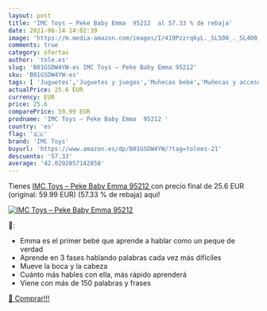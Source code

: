```yaml
---
layout: post
title: 'IMC Toys – Peke Baby Emma  95212  al 57.33 % de rebaja'
date: 2021-06-14 14:02:39
image: 'https://m.media-amazon.com/images/I/419Pzzrq6yL._SL500_._SL400_.jpg'
comments: true
category: ofertas
author: 'tole.es'
slug: 'B01GSDW4YW-es IMC Toys – Peke Baby Emma 95212'
sku: 'B01GSDW4YW-es'
tags: [ 'Juguetes','Juguetes y juegos','Muñecas bebé','Muñecas y accesorios','imc','imc toys','toys', ]
actualPrice: 25.6 EUR
currency: EUR
price: 25.6
comparePrice: 59.99 EUR
prodname: 'IMC Toys – Peke Baby Emma  95212 '
country: 'es'
flag: '🇪🇸'
brand: 'IMC Toys'
buyurl: 'https://www.amazon.es/dp/B01GSDW4YW/?tag=tolees-21'
descuento: '57.33'
average: '42.0292857142858'
---
```


Tienes [IMC Toys – Peke Baby Emma  95212 ](https://www.amazon.es/dp/B01GSDW4YW/?tag=tolees-21) con precio final de  25.6 EUR (original: 59.99 EUR) (57.33 %  de rebaja) aqui!

[![IMC Toys – Peke Baby Emma  95212 ](https://m.media-amazon.com/images/I/419Pzzrq6yL._SL500_._SL400_.jpg)](https://www.amazon.es/dp/B01GSDW4YW/?tag=tolees-21)

🔎:

- Emma es el primer bebé que aprende a hablar como un peque de verdad
- Aprende en 3 fases hablando palabras cada vez más difíciles
- Mueve la boca y la cabeza
- Cuánto más hables con ella, más rápido aprenderá
- Viene con más de 150 palabras y frases

[🛒 Comprar!!!](https://www.amazon.es/dp/B01GSDW4YW/?tag=tolees-21)
